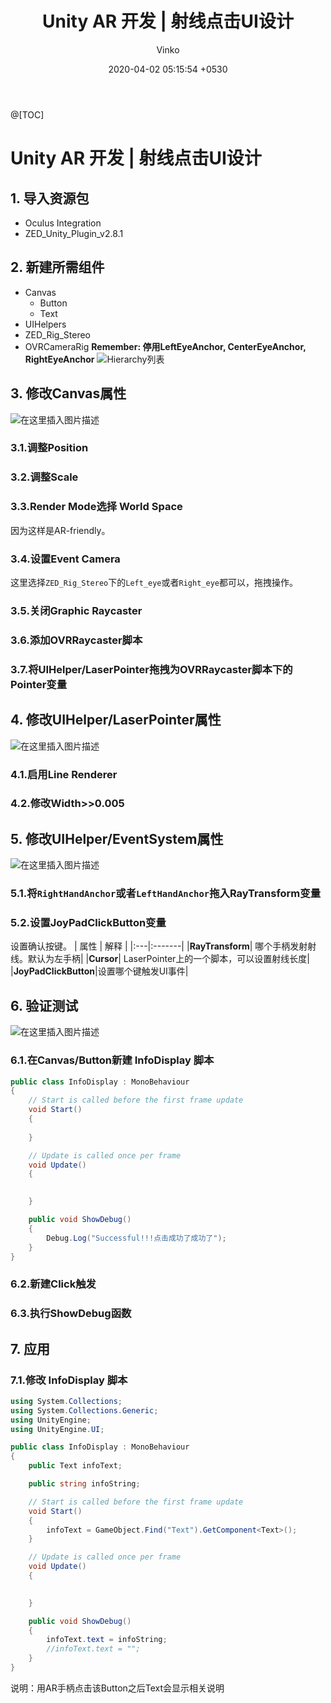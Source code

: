 ﻿---
layout: post
title:  "Unity AR 开发 | 射线点击UI设计"
summary: "射线点击UI设计"
author: Vinko
type_thumbnail: note.png
date: '2020-04-02 05:15:54  +0530'
category: jekyll
thumbnail: /assets/img/posts/hello.jpg
keywords: devlopr jekyll, how to use devlopr, devlopr, how to use devlopr-jekyll, devlopr-jekyll tutorial,best jekyll themes
permalink: /blog/rayuidesign/
usemathjax: true
---

@[TOC]
# Unity AR 开发 | 射线点击UI设计
## 1. 导入资源包
- Oculus Integration
- ZED_Unity_Plugin_v2.8.1

## 2. 新建所需组件
 - Canvas
 	- Button
 	- Text
 - UIHelpers
 - ZED_Rig_Stereo
 - OVRCameraRig
**Remember: 停用LeftEyeAnchor, CenterEyeAnchor, RightEyeAnchor**
![Hierarchy列表](https://img-blog.csdnimg.cn/20200402041505770.png?x-oss-process=image/watermark,type_ZmFuZ3poZW5naGVpdGk,shadow_10,text_aHR0cHM6Ly9ibG9nLmNzZG4ubmV0L3dlaXhpbl80NTg0MzIzNg==,size_16,color_FFFFFF,t_70#pic_center)

## 3. 修改Canvas属性
![在这里插入图片描述](https://img-blog.csdnimg.cn/20200402043510931.png?x-oss-process=image/watermark,type_ZmFuZ3poZW5naGVpdGk,shadow_10,text_aHR0cHM6Ly9ibG9nLmNzZG4ubmV0L3dlaXhpbl80NTg0MzIzNg==,size_16,color_FFFFFF,t_70#pic_center)
### 3.1.调整Position
### 3.2.调整Scale
### 3.3.Render Mode选择 World Space
因为这样是AR-friendly。
### 3.4.设置Event Camera
这里选择`ZED_Rig_Stereo`下的`Left_eye`或者`Right_eye`都可以，拖拽操作。
### 3.5.关闭Graphic Raycaster
### 3.6.添加OVRRaycaster脚本
### 3.7.将UIHelper/LaserPointer拖拽为OVRRaycaster脚本下的Pointer变量

## 4. 修改UIHelper/LaserPointer属性
![在这里插入图片描述](https://img-blog.csdnimg.cn/20200402044735471.png?x-oss-process=image/watermark,type_ZmFuZ3poZW5naGVpdGk,shadow_10,text_aHR0cHM6Ly9ibG9nLmNzZG4ubmV0L3dlaXhpbl80NTg0MzIzNg==,size_16,color_FFFFFF,t_70#pic_center)
### 4.1.启用Line Renderer
### 4.2.修改Width>>0.005

## 5. 修改UIHelper/EventSystem属性

![在这里插入图片描述](https://img-blog.csdnimg.cn/20200402045922572.png?x-oss-process=image/watermark,type_ZmFuZ3poZW5naGVpdGk,shadow_10,text_aHR0cHM6Ly9ibG9nLmNzZG4ubmV0L3dlaXhpbl80NTg0MzIzNg==,size_16,color_FFFFFF,t_70#pic_center)
### 5.1.将`RightHandAnchor`或者`LeftHandAnchor`拖入RayTransform变量
### 5.2.设置JoyPadClickButton变量
设置确认按键。
| 属性 | 解释 |
|:---|:-------|
|**RayTransform**| 哪个手柄发射射线。默认为左手柄|
|**Cursor**| LaserPointer上的一个脚本，可以设置射线长度|
|**JoyPadClickButton**|设置哪个键触发UI事件|


## 6. 验证测试
![在这里插入图片描述](https://img-blog.csdnimg.cn/20200402051037865.png?x-oss-process=image/watermark,type_ZmFuZ3poZW5naGVpdGk,shadow_10,text_aHR0cHM6Ly9ibG9nLmNzZG4ubmV0L3dlaXhpbl80NTg0MzIzNg==,size_16,color_FFFFFF,t_70#pic_center)
### 6.1.在Canvas/Button新建 InfoDisplay 脚本

```csharp
public class InfoDisplay : MonoBehaviour
{
    // Start is called before the first frame update
    void Start()
    {
        
    }

    // Update is called once per frame
    void Update()
    {

        
    }

    public void ShowDebug()
    {
        Debug.Log("Successful!!!点击成功了成功了");
    }
}

```

### 6.2.新建Click触发
### 6.3.执行ShowDebug函数
## 7. 应用
### 7.1.修改 InfoDisplay 脚本

```csharp
using System.Collections;
using System.Collections.Generic;
using UnityEngine;
using UnityEngine.UI;

public class InfoDisplay : MonoBehaviour
{
    public Text infoText;

    public string infoString;

    // Start is called before the first frame update
    void Start()
    {
        infoText = GameObject.Find("Text").GetComponent<Text>();
    }

    // Update is called once per frame
    void Update()
    {

        
    }

    public void ShowDebug()
    {
        infoText.text = infoString;
        //infoText.text = "";
    }
}
```
说明：用AR手柄点击该Button之后Text会显示相关说明

